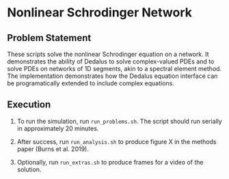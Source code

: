 # Nonlinear Schrodinger Network  #

## Problem Statement ##

These scripts solve the nonlinear Schrodinger equation on a network.
It demonstrates the ability of Dedalus to solve complex-valued PDEs and to solve PDEs on networks of 1D segments, akin to a spectral element method.
The implementation demonstrates how the Dedalus equation interface can be programatically extended to include complex equations.

## Execution ##

1. To run the simulation, run `run_problems.sh`. The script should run serially in approximately 20 minutes.

2. After success, run `run_analysis.sh` to produce figure X in the methods paper (Burns et al. 2019).

3. Optionally, run `run_extras.sh` to produce frames for a video of the solution.


